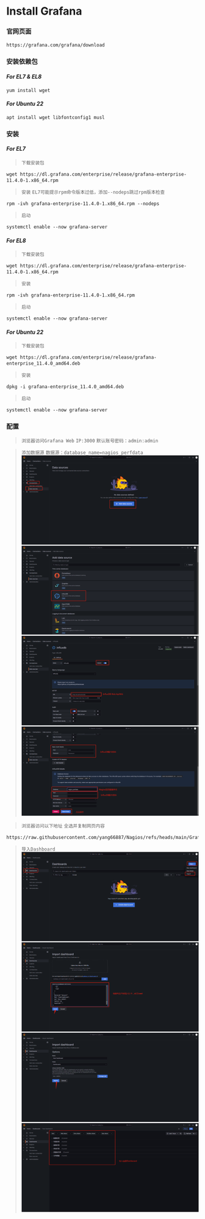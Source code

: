 # Install Grafana

### 官网页面
```shell
https://grafana.com/grafana/download
```

### 安装依赖包
#### ***For EL7 & EL8***
```shell
yum install wget
```
#### ***For Ubuntu 22***
```shell
apt install wget libfontconfig1 musl
```

### 安装
#### ***For EL7***
>`下载安装包`
```shell
wget https://dl.grafana.com/enterprise/release/grafana-enterprise-11.4.0-1.x86_64.rpm
```
>`安装`
>`EL7可能提示rpm命令版本过低，添加--nodeps跳过rpm版本检查`
```shell
rpm -ivh grafana-enterprise-11.4.0-1.x86_64.rpm --nodeps
```
>`启动`
```shell
systemctl enable --now grafana-server
```
#### ***For EL8***
>`下载安装包`
```shell
wget https://dl.grafana.com/enterprise/release/grafana-enterprise-11.4.0-1.x86_64.rpm
```
>`安装`
```shell
rpm -ivh grafana-enterprise-11.4.0-1.x86_64.rpm
```
>`启动`
```shell
systemctl enable --now grafana-server
```
#### ***For Ubuntu 22***
>`下载安装包`
```shell
wget https://dl.grafana.com/enterprise/release/grafana-enterprise_11.4.0_amd64.deb
```
>`安装`
```shell
dpkg -i grafana-enterprise_11.4.0_amd64.deb
```
>`启动`
```shell
systemctl enable --now grafana-server
```

### 配置
>`浏览器访问Grafana Web`
>`IP:3000`
>`默认账号密码：admin:admin`

>`添加数据源`
>`数据源：database_name=nagios_perfdata`
![image](../IMG/Data_Source_1.png)
![image](../IMG/Data_Source_2.png)
![image](../IMG/Data_Source_3.png)
![image](../IMG/Data_Source_4.png)

>`浏览器访问以下地址`
>`全选并复制网页内容`
```shell
https://raw.githubusercontent.com/yang66887/Nagios/refs/heads/main/Grafana/Host%20Dashboard.json
```
>`导入Dashboard`
![image](../IMG/Dashboard_1.png)
![image](../IMG/Dashboard_2.png)
![image](../IMG/Dashboard_3.png)
![image](../IMG/Dashboard_4.png)
